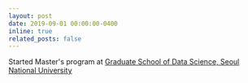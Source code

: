 ```yaml
---
layout: post
date: 2019-09-01 00:00:00-0400
inline: true
related_posts: false
---
```


Started Master's program at [Graduate School of Data Science, Seoul National University](https://gsds.snu.ac.kr)
